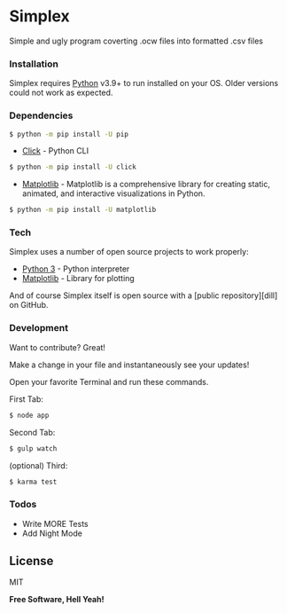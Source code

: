 # Simplex
Simple and ugly program coverting .ocw files into formatted .csv files
### Installation
Simplex requires [Python](https://www.python.org/downloads/) v3.9+ to run installed on your OS.
Older versions could not work as expected.

### Dependencies

```sh
$ python -m pip install -U pip
```

* [Click] - Python CLI

```sh
$ python -m pip install -U click
```

* [Matplotlib] - Matplotlib is a comprehensive library for creating static,
                 animated, and interactive visualizations in Python.
```sh
$ python -m pip install -U matplotlib
```


### Tech

Simplex uses a number of open source projects to work properly:

* [Python 3] - Python interpreter
* [Matplotlib] - Library for plotting

And of course Simplex itself is open source with a [public repository][dill]
 on GitHub.

### Development

Want to contribute? Great!

Make a change in your file and instantaneously see your updates!

Open your favorite Terminal and run these commands.

First Tab:
```sh
$ node app
```

Second Tab:
```sh
$ gulp watch
```

(optional) Third:
```sh
$ karma test
```

### Todos

 - Write MORE Tests
 - Add Night Mode

License
----

MIT


**Free Software, Hell Yeah!**

[//]: # (These are reference links used in the body of this note and get stripped out when the markdown processor does its job. There is no need to format nicely because it shouldn't be seen. Thanks SO - http://stackoverflow.com/questions/4823468/store-comments-in-markdown-syntax)


   [Python 3]: <https://www.python.org>
   [Matplotlib]: <https://matplotlib.org/>
   [Click]: <https://palletsprojects.com/p/click/>
